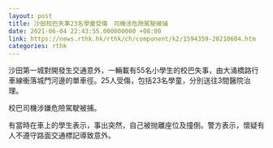```yaml
---
layout: post
title: 沙田校巴失事23名學童受傷　司機涉危險駕駛被捕
date: 2021-06-04 22:43:55.000000000 +08:00
link: https://news.rthk.hk/rthk/ch/component/k2/1594359-20210604.htm
categories: rthk
---
```


沙田第一城對開發生交通意外，一輛載有55名小學生的校巴失事，由大涌橋路行車線衝落城門河邊的單車徑。25人受傷，包括23名學童，分別送往3間醫院治理。

校巴司機涉嫌危險駕駛被捕。

有當時在車上的學生表示，事出突然，自己被抛離座位及撞倒。警方表示，懷疑有人不遵守路面交通標記導致意外。
